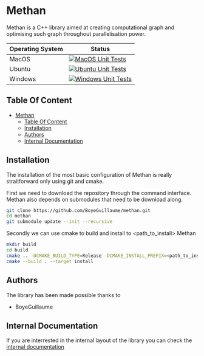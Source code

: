 # Methan
Methan is a C++ library aimed at creating computational graph and optimising such graph throughout parallelisation power.

| Operating System | Status |
|---|---|
| MacOS | [![MacOS Unit Tests](https://github.com/BoyeGuillaume/methan/actions/workflows/enhanced_testing_macos.yml/badge.svg)](https://github.com/BoyeGuillaume/methan/actions/workflows/enhanced_testing_macos.yml) |
| Ubuntu | [![Ubuntu Unit Tests](https://github.com/BoyeGuillaume/methan/actions/workflows/enhanced_testing_ubuntu.yml/badge.svg)](https://github.com/BoyeGuillaume/methan/actions/workflows/enhanced_testing_ubuntu.yml) |
| Windows | [![Windows Unit Tests](https://github.com/BoyeGuillaume/methan/actions/workflows/enhanced_testing_windows.yml/badge.svg)](https://github.com/BoyeGuillaume/methan/actions/workflows/enhanced_testing_windows.yml) |


## Table Of Content
- [Methan](#methan)
  - [Table Of Content](#table-of-content)
  - [Installation](#installation)
  - [Authors](#authors)
  - [Internal Documentation](#internal-documentation)

## Installation

The installation of the most basic configuration of Methan is really straitforward only using git and cmake. 

First we need to download the repository through the command interface. Methan also depends on submodules that need to be download along.
```sh
git clone https://github.com/BoyeGuillaume/methan.git
cd methan
git submodule update --init --recursive
```

Secondly we can use cmake to build and install to \<path_to_install\> Methan
```sh
mkdir build
cd build
cmake .. -DCMAKE_BUILD_TYPE=Release -DCMAKE_INSTALL_PREFIX=<path_to_install> -DMETHAN_BUILD_SHARED=ON
cmake --build . --target install
```

## Authors
The library has been made possible thanks to
* BoyeGuillaume

## Internal Documentation
If you are interrested in the internal layout of the library you can check the [internal documentation](doc/internal.md)
